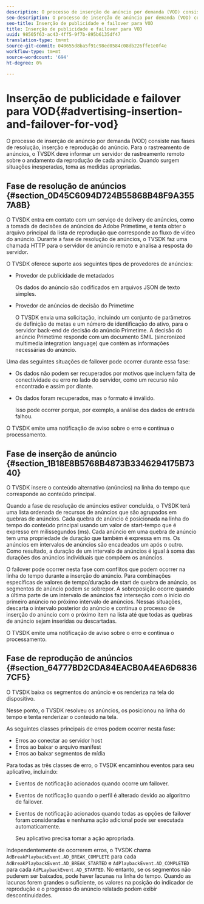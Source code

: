 ```yaml
---
description: O processo de inserção de anúncio por demanda (VOD) consiste nas fases de resolução, inserção e reprodução do anúncio. Para o rastreamento de anúncios, o TVSDK deve informar um servidor de rastreamento remoto sobre o andamento da reprodução de cada anúncio. Quando surgem situações inesperadas, toma as medidas apropriadas.
seo-description: O processo de inserção de anúncio por demanda (VOD) consiste nas fases de resolução, inserção e reprodução do anúncio. Para o rastreamento de anúncios, o TVSDK deve informar um servidor de rastreamento remoto sobre o andamento da reprodução de cada anúncio. Quando surgem situações inesperadas, toma as medidas apropriadas.
seo-title: Inserção de publicidade e failover para VOD
title: Inserção de publicidade e failover para VOD
uuid: 98505f63-ac43-4ff5-9f7b-895b6135df47
translation-type: tm+mt
source-git-commit: 040655d8ba5f91c98ed0584c08db226ffe1e0f4e
workflow-type: tm+mt
source-wordcount: '694'
ht-degree: 0%

---
```



# Inserção de publicidade e failover para VOD{#advertising-insertion-and-failover-for-vod}

O processo de inserção de anúncio por demanda (VOD) consiste nas fases de resolução, inserção e reprodução do anúncio. Para o rastreamento de anúncios, o TVSDK deve informar um servidor de rastreamento remoto sobre o andamento da reprodução de cada anúncio. Quando surgem situações inesperadas, toma as medidas apropriadas.

## Fase de resolução de anúncios {#section_0D45C6094D724B55868B48F9A3557A8B}

O TVSDK entra em contato com um serviço de delivery de anúncios, como a tomada de decisões de anúncios do Adobe Primetime, e tenta obter o arquivo principal da lista de reprodução que corresponde ao fluxo de vídeo do anúncio. Durante a fase de resolução de anúncios, o TVSDK faz uma chamada HTTP para o servidor de anúncio remoto e analisa a resposta do servidor.

O TVSDK oferece suporte aos seguintes tipos de provedores de anúncios:

* Provedor de publicidade de metadados

   Os dados do anúncio são codificados em arquivos JSON de texto simples.
* Provedor de anúncios de decisão do Primetime

   O TVSDK envia uma solicitação, incluindo um conjunto de parâmetros de definição de metas e um número de identificação do ativo, para o servidor back-end de decisão do anúncio Primetime. A decisão do anúncio Primetime responde com um documento SMIL (sincronized multimedia integration language) que contém as informações necessárias do anúncio.

Uma das seguintes situações de failover pode ocorrer durante essa fase:

* Os dados não podem ser recuperados por motivos que incluem falta de conectividade ou erro no lado do servidor, como um recurso não encontrado e assim por diante.
* Os dados foram recuperados, mas o formato é inválido.

   Isso pode ocorrer porque, por exemplo, a análise dos dados de entrada falhou.

O TVSDK emite uma notificação de aviso sobre o erro e continua o processamento.

## Fase de inserção de anúncio {#section_1B18E8B5768B4873B3346294175B7340}

O TVSDK insere o conteúdo alternativo (anúncios) na linha do tempo que corresponde ao conteúdo principal.

Quando a fase de resolução de anúncios estiver concluída, o TVSDK terá uma lista ordenada de recursos de anúncios que são agrupados em quebras de anúncios. Cada quebra de anúncio é posicionada na linha do tempo do conteúdo principal usando um valor de start-tempo que é expresso em milissegundos (ms). Cada anúncio em uma quebra de anúncio tem uma propriedade de duração que também é expressa em ms. Os anúncios em intervalos de anúncios são encadeados um após o outro. Como resultado, a duração de um intervalo de anúncios é igual à soma das durações dos anúncios individuais que compõem os anúncios.

O failover pode ocorrer nesta fase com conflitos que podem ocorrer na linha do tempo durante a inserção do anúncio. Para combinações específicas de valores de tempo/duração de start de quebra de anúncio, os segmentos de anúncio podem se sobrepor. A sobreposição ocorre quando a última parte de um intervalo de anúncios faz interseção com o início do primeiro anúncio no próximo intervalo de anúncios. Nessas situações, descarta o intervalo posterior do anúncio e continua o processo de inserção do anúncio com o próximo item na lista até que todas as quebras de anúncio sejam inseridas ou descartadas.

O TVSDK emite uma notificação de aviso sobre o erro e continua o processamento.

## Fase de reprodução de anúncios {#section_64777BD2CDA84EACB0A4EA6D68367CF5}

O TVSDK baixa os segmentos do anúncio e os renderiza na tela do dispositivo.

Nesse ponto, o TVSDK resolveu os anúncios, os posicionou na linha do tempo e tenta renderizar o conteúdo na tela.

As seguintes classes principais de erros podem ocorrer nesta fase:

* Erros ao conectar ao servidor host
* Erros ao baixar o arquivo manifest
* Erros ao baixar segmentos de mídia

Para todas as três classes de erro, o TVSDK encaminhou eventos para seu aplicativo, incluindo:

* Eventos de notificação acionados quando ocorre um failover.
* Eventos de notificação quando o perfil é alterado devido ao algoritmo de failover.
* Eventos de notificação acionados quando todas as opções de failover foram consideradas e nenhuma ação adicional pode ser executada automaticamente.

   Seu aplicativo precisa tomar a ação apropriada.

Independentemente de ocorrerem erros, o TVSDK chama `AdBreakPlaybackEvent.AD_BREAK_COMPLETE` para cada `AdBreakPlaybackEvent.AD_BREAK_STARTED` e `AdPlaybackEvent.AD_COMPLETED` para cada `AdPLaybackEvent.AD_STARTED`. No entanto, se os segmentos não puderem ser baixados, pode haver lacunas na linha do tempo. Quando as lacunas forem grandes o suficiente, os valores na posição do indicador de reprodução e o progresso do anúncio relatado podem exibir descontinuidades.
